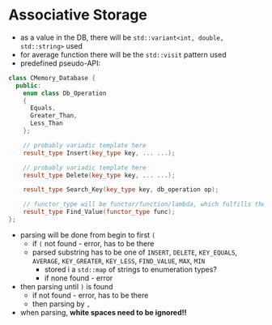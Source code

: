 # Associative Storage

- as a value in the DB, there will be `std::variant<int, double, std::string>` used
- for average function there will be the `std::visit` pattern used
- predefined pseudo-API:

```c++
class CMemory_Database {
  public:
    enum class Db_Operation
    {
      Equals,
      Greater_Than,
      Less_Than
    };

    // probably variadic template here
    result_type Insert(key_type key, ... ...);

    // probably variadic template here
    result_type Delete(key_type key, ... ...);

    result_type Search_Key(key_type key, db_operation op);

    // functor_type will be functor/function/lambda, which fulfills the concept (returns bool, whether the result conforms or not)
    result_type Find_Value(functor_type func);
};
```

- parsing will be done from begin to first `(`
  - if `(` not found - error, has to be there
  - parsed substring has to be one of `INSERT`, `DELETE`, `KEY_EQUALS`, `AVERAGE`, `KEY_GREATER`, `KEY_LESS`, `FIND_VALUE`, `MAX`, `MIN`
    - stored i a `std::map` of strings to enumeration types?
    - if none found - error
- then parsing until `)` is found
  - if not found - error, has to be there
  - then parsing by `,`
- when parsing, **white spaces need to be ignored!!**
